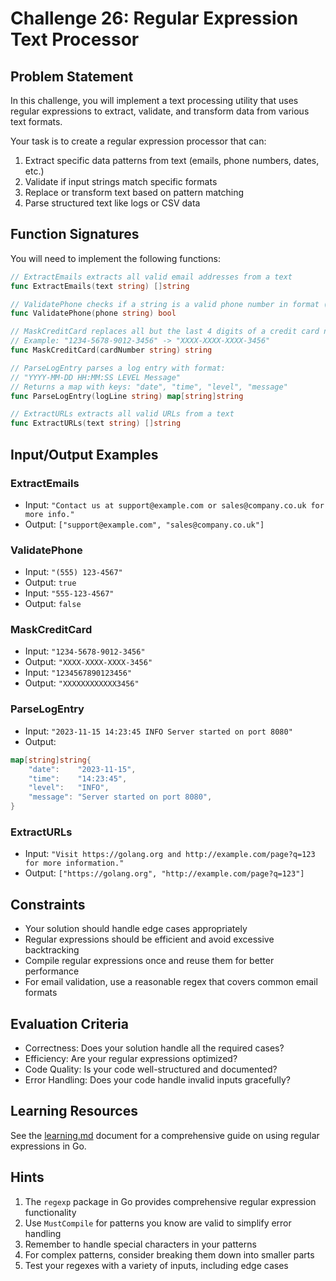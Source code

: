 # Challenge 26: Regular Expression Text Processor

## Problem Statement

In this challenge, you will implement a text processing utility that uses regular expressions to extract, validate, and transform data from various text formats.

Your task is to create a regular expression processor that can:

1. Extract specific data patterns from text (emails, phone numbers, dates, etc.)
2. Validate if input strings match specific formats
3. Replace or transform text based on pattern matching
4. Parse structured text like logs or CSV data

## Function Signatures

You will need to implement the following functions:

```go
// ExtractEmails extracts all valid email addresses from a text
func ExtractEmails(text string) []string

// ValidatePhone checks if a string is a valid phone number in format (XXX) XXX-XXXX
func ValidatePhone(phone string) bool

// MaskCreditCard replaces all but the last 4 digits of a credit card number with "X"
// Example: "1234-5678-9012-3456" -> "XXXX-XXXX-XXXX-3456"
func MaskCreditCard(cardNumber string) string

// ParseLogEntry parses a log entry with format:
// "YYYY-MM-DD HH:MM:SS LEVEL Message"
// Returns a map with keys: "date", "time", "level", "message"
func ParseLogEntry(logLine string) map[string]string

// ExtractURLs extracts all valid URLs from a text
func ExtractURLs(text string) []string
```

## Input/Output Examples

### ExtractEmails
- Input: `"Contact us at support@example.com or sales@company.co.uk for more info."`
- Output: `["support@example.com", "sales@company.co.uk"]`

### ValidatePhone
- Input: `"(555) 123-4567"`
- Output: `true`
- Input: `"555-123-4567"`
- Output: `false`

### MaskCreditCard
- Input: `"1234-5678-9012-3456"`
- Output: `"XXXX-XXXX-XXXX-3456"`
- Input: `"1234567890123456"`
- Output: `"XXXXXXXXXXXX3456"`

### ParseLogEntry
- Input: `"2023-11-15 14:23:45 INFO Server started on port 8080"`
- Output: 
```go
map[string]string{
    "date":    "2023-11-15",
    "time":    "14:23:45",
    "level":   "INFO",
    "message": "Server started on port 8080",
}
```

### ExtractURLs
- Input: `"Visit https://golang.org and http://example.com/page?q=123 for more information."`
- Output: `["https://golang.org", "http://example.com/page?q=123"]`

## Constraints

- Your solution should handle edge cases appropriately
- Regular expressions should be efficient and avoid excessive backtracking
- Compile regular expressions once and reuse them for better performance
- For email validation, use a reasonable regex that covers common email formats

## Evaluation Criteria

- Correctness: Does your solution handle all the required cases?
- Efficiency: Are your regular expressions optimized?
- Code Quality: Is your code well-structured and documented?
- Error Handling: Does your code handle invalid inputs gracefully?

## Learning Resources

See the [learning.md](learning.md) document for a comprehensive guide on using regular expressions in Go.

## Hints

1. The `regexp` package in Go provides comprehensive regular expression functionality
2. Use `MustCompile` for patterns you know are valid to simplify error handling
3. Remember to handle special characters in your patterns
4. For complex patterns, consider breaking them down into smaller parts
5. Test your regexes with a variety of inputs, including edge cases 